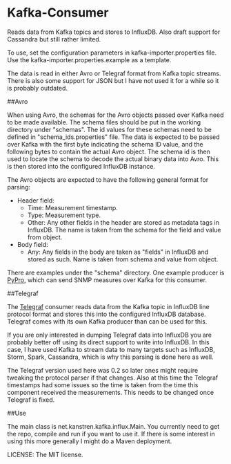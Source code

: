 # Kafka-Consumer

Reads data from Kafka topics and stores to InfluxDB. Also draft support for Cassandra but still rather limited.

To use, set the configuration parameters in kafka-importer.properties file. Use the kafka-importer.properties.example as a template.

The data is read in either Avro or Telegraf format from Kafka topic streams.
There is also some support for JSON but I have not used it for a while so it is probably outdated.

##Avro

When using Avro, the schemas for the Avro objects passed over Kafka need to be made available.
The schema files should be put in the working directory under "schemas".
The id values for these schemas need to be defined in "schema_ids.properties" file.
The data is expected to be passed over Kafka with the first byte indicating the schema ID value, and the following bytes
to contain the actual Avro object.
The schema id is then used to locate the schema to decode the actual binary data into Avro.
This is then stored into the configured InfluxDB instance.

The Avro objects are expected to have the following general format for parsing:

- Header field:
  - Time: Measurement timestamp.
  - Type: Measurement type.
  - Other: Any other fields in the header are stored as metadata tags in InfluxDB. The name is taken from the schema for the field and value from object.
- Body field:
  - Any: Any fields in the body are taken as "fields" in InfluxDB and stored as such. Name is taken from schema and value from object.

There are examples under the "schema" directory.
One example producer is [PyPro](http://github.com/mukatee/pypro), which can send SNMP measures over Kafka for this consumer.

##Telegraf

The [Telegraf](https://github.com/influxdb/telegraf) consumer reads data from the Kafka topic in InfluxDB line protocol format
and stores this into the configured InfluxDB database.
Telegraf comes with its own Kafka producer than can be used for this.

If you are only interested in dumping Telegraf data into InfluxDB you are probably better off using its direct support to write into InfluxDB.
In this case, I have used Kafka to stream data to many targets such as InfluxDB, Storm, Spark, Cassandra, which is why this parsing is done here as well.

The Telegraf version used here was 0.2 so later ones might require tweaking the protocol parser if that changes.
Also at this time the Telegraf timestamps had some issues so the time is taken from the time this component received the measurements.
This needs to be changed once Telegraf is fixed.

##Use

The main class is net.kanstren.kafka.influx.Main. You currently need to get the repo, compile and run if you want to use it.
If there is some interest in using this more generally I might do a Maven deployment.

LICENSE: The MIT license.
